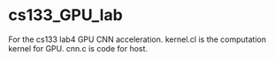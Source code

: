 # cs133_GPU_lab
For the cs133 lab4 GPU CNN acceleration.
kernel.cl is the computation kernel for GPU.
cnn.c is code for host.
